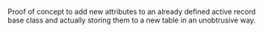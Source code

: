 Proof of concept to add new attributes to an already defined active record base class and actually storing them to a new table in an unobtrusive way.
